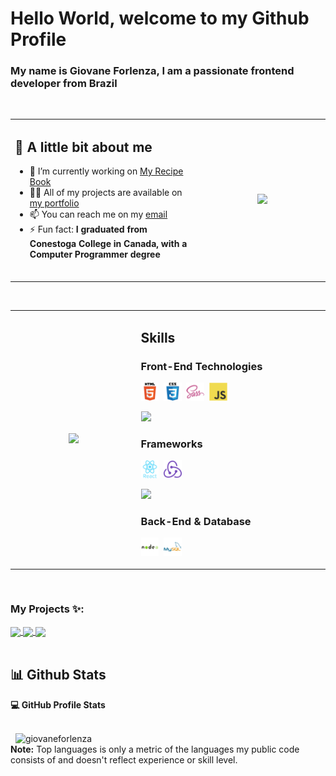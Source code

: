 # Hello World, welcome to my Github Profile
### My name is Giovane Forlenza, I am a passionate frontend developer from Brazil
<br>

<!-- TABLE 1 -->

<table width="100%" align="center">
 <tr>
    <td width="60%">
         
## 🧭 A little bit about me
    
- 🔭 I’m currently working on [My Recipe Book](https://recepie-book.netlify.app)
- 👨‍💻 All of my projects are available on
[my portfolio](https://react-project-portfolios.netlify.app)
- 📫 You can reach me on my [email](giovane.franciscoforl@gmail.com)
- ⚡ Fun fact: **I graduated from Conestoga College in Canada, with a Computer Programmer degree**
<br>
   </td>
    <td>
<p align="center">
  <img width="500px" src="https://camo.githubusercontent.com/c18ad7d1f4275841d1d83ecd438d3fe514b1788f171259834f73fda02c719205/68747470733a2f2f7061312e6e61727669692e636f6d2f363538302f383039386336653932303733373638383965656230353332643966356130373233633464373366355f68712e676966" />
</p>     
  </td>
 </tr>
</table>

<!-- TABLE 2 -->
<br>
<table width="100%" align="center">
<tr><td>
<p align="center"><img width="500px"                  src="https://camo.githubusercontent.com/43c26cf892630dac3a0b25a19871b27dae39f9134e2b82d0f026e8707938721f/68747470733a2f2f6d656469612e67697068792e636f6d2f6d656469612f4c6d4e77724268656a6b4b394546503530342f67697068792e676966">
</p></td>
  
<td width="60%">
         
## <b> Skills</b>
   

### Front-End Technologies
     
<code><img width="10%" src="https://raw.githubusercontent.com/devicons/devicon/master/icons/html5/html5-original-wordmark.svg"></code>&nbsp;
<code><img width="10%" src="https://raw.githubusercontent.com/devicons/devicon/master/icons/css3/css3-original-wordmark.svg"></code>&nbsp;
<code><img width="10%" src="https://raw.githubusercontent.com/devicons/devicon/master/icons/sass/sass-original.svg"></code>&nbsp;
<code><img width="10%" src="https://raw.githubusercontent.com/devicons/devicon/master/icons/javascript/javascript-original.svg"></code>&nbsp;
     
<img src="https://user-images.githubusercontent.com/73097560/115834477-dbab4500-a447-11eb-908a-139a6edaec5c.gif"> 
     
### Frameworks  

<code><img width="10%" src="https://raw.githubusercontent.com/devicons/devicon/master/icons/react/react-original-wordmark.svg"></code>&nbsp;
<code><img width="10%" src="https://raw.githubusercontent.com/devicons/devicon/master/icons/redux/redux-original.svg"></code>&nbsp;
       
<img src="https://user-images.githubusercontent.com/73097560/115834477-dbab4500-a447-11eb-908a-139a6edaec5c.gif"> 

     
### Back-End & Database
  
<code><img width="10%" src="https://raw.githubusercontent.com/devicons/devicon/master/icons/nodejs/nodejs-original-wordmark.svg"></code>&nbsp;
<code><img width="10%" src="https://raw.githubusercontent.com/devicons/devicon/master/icons/mysql/mysql-original-wordmark.svg"></code>&nbsp;
     
</td>
</tr>
</table>

<br>

### My Projects ✨:
  
  

<a href="https://github.com/GiovaneForlenza/recipe-book">
  <img align="center" src="https://github-readme-stats.vercel.app/api/pin/?username=giovaneforlenza&repo=recipe-book&theme=tokyonight" />
</a>
<a href="https://github.com/GiovaneForlenza/grocery-list">
  <img align="center" src="https://github-readme-stats.vercel.app/api/pin/?username=giovaneforlenza&repo=grocery-list&theme=tokyonight" />
</a>
<a href="https://github.com/GiovaneForlenza/cocktail-db">
  <img align="center" src="https://github-readme-stats.vercel.app/api/pin/?username=giovaneforlenza&repo=cocktail-db&theme=tokyonight" />
</a>
<!--<a href="https://github.com/GiovaneForlenza/movie-watchlist">
  <img align="center" src="https://github-readme-stats.vercel.app/api/pin/?username=giovaneforlenza&repo=movie-watchlist&theme=tokyonight" />
</a>-->

<br>
<br>

## 📊 Github Stats

  <summary><b>💻 GitHub Profile Stats</b></summary>
  <br/>
  <p align="left">   
  &nbsp;
  <img src="https://github-readme-stats.vercel.app/api/top-langs?username=giovaneforlenza&langs_count=4&show_icons=true&locale=en&layout=compact&theme=algolia" alt="giovaneforlenza" height="192px"/>
  <br/>
  <b>Note:</b> Top languages is only a metric of the languages my public code consists of and doesn't reflect experience or skill level.
  </p>
  
 
  
  
